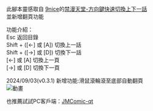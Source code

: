 此腳本靈感取自 [9nice](https://greasyfork.org/users/970328)的[禁漫天堂-方向鍵快速切換上下一話](https://greasyfork.org/scripts/453029)  <br/>
並新增翻頁功能 <br/>

功能介紹： <br/>
Esc 返回目錄 <br/>
Shift + ([←] 或 [A]) 切換上一話 <br/>
Shift + ([→] 或 [D]) 切換下一話 <br/>
[←] 或 [A] 切換上一頁 <br/>
[→] 或 [D] 切換下一頁 <br/>

2024/09/03(v0.3.1) 新增功能:滑鼠滾輪滾至底部自動翻頁 <br/>
![動畫](https://github.com/user-attachments/assets/e467f70b-6a4a-4834-9aa8-348701abacfe)


也推薦試試PC客戶端：[JMComic-qt](https://github.com/tonquer/JMComic-qt)
